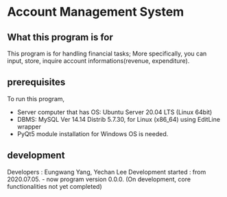 # Account Management System

## What this program is for
This program is for handling financial tasks; More specifically, you can input, store, inquire account informations(revenue, expenditure).

## prerequisites
To run this program, 
- Server computer that has OS: Ubuntu Server 20.04 LTS (Linux 64bit)
- DBMS: MySQL Ver 14.14 Distrib 5.7.30, for Linux (x86_64) using EditLine wrapper
- PyQt5 module installation for Windows OS
is needed.

## development
Developers : Eungwang Yang, Yechan Lee
Development started : from 2020.07.05. - now
program version 0.0.0. (On development, core functionalities not yet completed)
